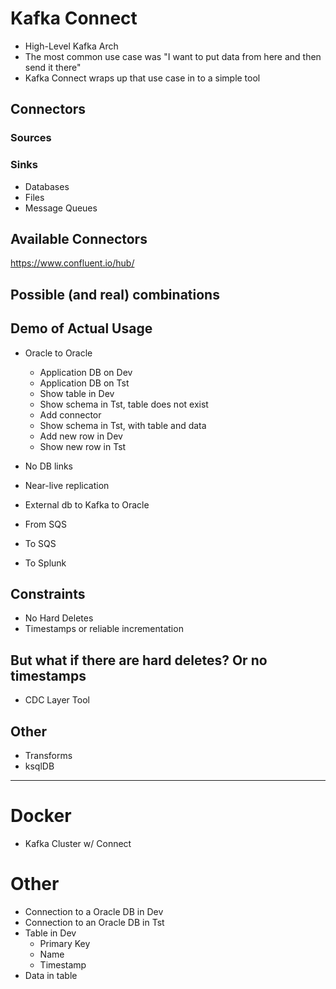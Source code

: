 # Kafka Connect

- High-Level Kafka Arch
- The most common use case was "I want to put data from here and then send it there"
- Kafka Connect wraps up that use case in to a simple tool

## Connectors

### Sources

### Sinks
- Databases
- Files
- Message Queues

## Available Connectors

https://www.confluent.io/hub/

## Possible (and real) combinations

## Demo of Actual Usage

- Oracle to Oracle
  - Application DB on Dev
  - Application DB on Tst
  - Show table in Dev 
  - Show schema in Tst, table does not exist
  - Add connector
  - Show schema in Tst, with table and data
  - Add new row in Dev
  - Show new row in Tst


- No DB links
- Near-live replication

- External db to Kafka to Oracle

- From SQS
- To SQS
- To Splunk

## Constraints
- No Hard Deletes
- Timestamps or reliable incrementation

## But what if there are hard deletes? Or no timestamps

- CDC Layer Tool

## Other

- Transforms
- ksqlDB

---

# Docker

- Kafka Cluster w/ Connect


# Other

- Connection to a Oracle DB in Dev
- Connection to an Oracle DB in Tst
- Table in Dev
  - Primary Key
  - Name
  - Timestamp
- Data in table



